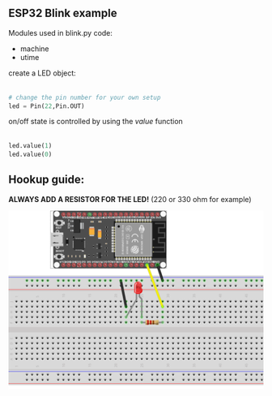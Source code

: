 ## ESP32 Blink example

Modules used in blink.py code:
- machine
- utime 

create a LED object:

```python

# change the pin number for your own setup
led = Pin(22,Pin.OUT)

```

on/off state is controlled by using the _value_ function

```python

led.value(1)
led.value(0)

```

## Hookup guide:

__ALWAYS ADD A RESISTOR FOR THE LED!__ (220 or 330 ohm for example)

![schematic](images/esp32-blink.png)

